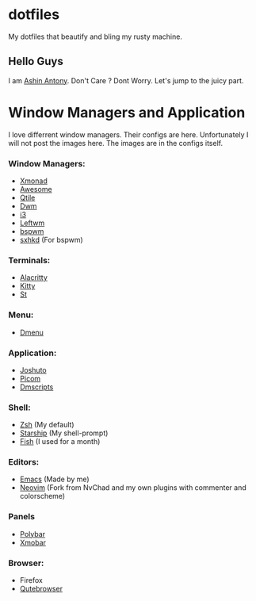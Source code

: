 # dotfiles

My dotfiles that beautify and bling my rusty machine.

## Hello Guys

I am [Ashin Antony](https://www.youtube.com/channel/UCZqKL3vIdyHUiLuR1vYwVgw). Don't Care ? Dont Worry. Let's jump to the juicy part.

# Window Managers and Application

I love differrent window managers. Their configs are here. Unfortunately I will not post the images here. The images are in the configs itself.

### Window Managers:

+ [Xmonad](https://github.com/ashincoder/dotfiles/tree/master/.config/xmonad)
+ [Awesome](https://github.com/ashincoder/dotfiles/tree/master/.config/awesome)
+ [Qtile](https://github.com/ashincoder/dotfiles/tree/master/.config/qtile)
+ [Dwm](https://github.com/ashincoder/dwm-ashin)
+ [i3](https://github.com/ashincoder/dotfiles/tree/master/.config/i3)
+ [Leftwm](https://github.com/ashincoder/dotfiles/tree/master/.config/leftwm)
+ [bspwm](https://github.com/ashincoder/dotfiles/tree/master/.config/bspwm)
+ [sxhkd](https://github.com/ashincoder/dotfiles/tree/master/.config/sxhkd) (For bspwm)

### Terminals:

+ [Alacritty](https://github.com/ashincoder/dotfiles/tree/master/.config/alacritty)
+ [Kitty](https://github.com/ashincoder/dotfiles/tree/master/.config/kitty)
+ [St](https://github.com/ashincoder/st-ashin)

### Menu:

+ [Dmenu](https://github.com/ashincoder/dmenu-ashin)

### Application:
+ [Joshuto](https://github.com/ashincoder/dotfiles/tree/master/.config/joshuto)
+ [Picom](https://github.com/ashincoder/dotfiles/tree/master/.config/picom)
+ [Dmscripts](https://github.com/ashincoder/dotfiles/tree/master/.config/dmscripts)

### Shell:

+ [Zsh](https://github.com/ashincoder/dotfiles/tree/master/.config/zsh)  (My default)
+ [Starship](https://github.com/ashincoder/dotfiles/tree/master/.config/starship.toml)  (My shell-prompt)
+ [Fish](https://github.com/ashincoder/dotfiles/tree/master/.config/fish) (I used for a month)

### Editors:

+ [Emacs](https://github.com/ashincoder/dotfiles/tree/master/.config/emacs) (Made by me)
+ [Neovim](https://github.com/ashincoder/dotfiles/tree/master/.config/nvim) (Fork from NvChad and my own plugins with commenter and colorscheme)

### Panels

+ [Polybar](https://github.com/ashincoder/dotfiles/tree/master/.config/polybar)
+ [Xmobar](https://github.com/ashincoder/dotfiles/tree/master/.config/xmobar)

### Browser:

+ Firefox
+ [Qutebrowser](https://github.com/ashincoder/dotfiles/tree/master/.config/qutebrowser)

